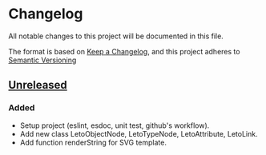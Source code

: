 # Changelog

All notable changes to this project will be documented in this file.

The format is based on [Keep a Changelog](https://keepachangelog.com/en/1.0.0/),
and this project adheres to [Semantic Versioning](https://semver.org/spec/v2.0.0.html)

## [Unreleased]

### Added

- Setup project (eslint, esdoc, unit test, github's workflow).
- Add new class LetoObjectNode, LetoTypeNode, LetoAttribute, LetoLink.
- Add function renderString for SVG template.

[unreleased]: https://github.com/ditrit/leto-module-client/blob/main/changelog.md#unreleased
